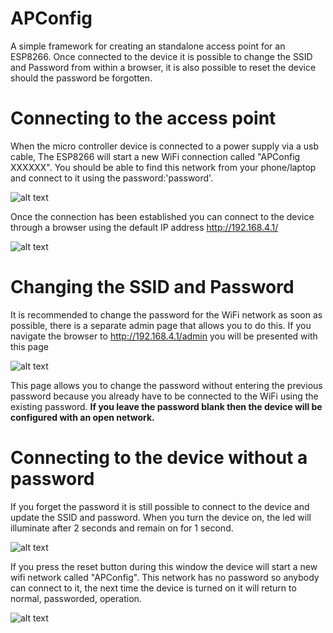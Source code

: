 # APConfig
A simple framework for creating an standalone access point for an ESP8266. 
Once connected to the device it is possible to change the SSID and Password from within a browser, it is also possible to reset the device should the password be forgotten.

# Connecting to the access point
When the micro controller device is connected to a power supply via a usb cable,
The ESP8266 will start a new WiFi connection called "APConfig XXXXXX". You should be able to find this network from your phone/laptop and connect to it using the password:'password'.

![alt text](https://github.com/msraynsford/APConfig/blob/master/WifiNetwork.png "Wifi List")

Once the connection has been established you can connect to the device through a browser using the default IP address http://192.168.4.1/

![alt text](https://github.com/msraynsford/APConfig/blob/master/Browser.png "Browser Image")


# Changing the SSID and Password
It is recommended to change the password for the WiFi network as soon as possible, there is a separate admin page that allows you to do this. If you navigate the browser to http://192.168.4.1/admin you will be presented with this page

![alt text](https://github.com/msraynsford/APConfig/blob/master/Admin.png "Admin Image")

This page allows you to change the password without entering the previous password because you already have to be connected to the WiFi using the existing password. 
**If you leave the password blank then the device will be configured with an open network.**

# Connecting to the device without a password
If you forget the password it is still possible to connect to the device and update the SSID and password. When you turn the device on, the led will illuminate after 2 seconds and remain on for 1 second. 

![alt text](https://github.com/msraynsford/APConfig/blob/master/Device.png "Device Image")

If you press the reset button during this window the device will start a new wifi network called "APConfig". This network has no password so anybody can connect to it, the next time the device is turned on it will return to normal, passworded, operation.

![alt text](https://github.com/msraynsford/APConfig/blob/master/APConfig.png "APConfig Image")


